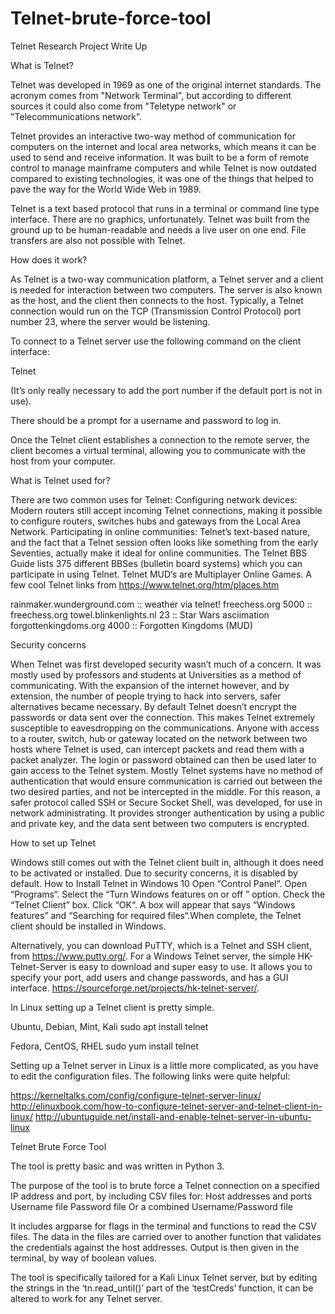# Telnet-brute-force-tool

Telnet Research Project Write Up

What is Telnet?

Telnet was developed in 1969 as one of the original internet standards.  The acronym comes from "Network Terminal", but according to different sources it could also come from "Teletype network" or "Telecommunications network”.  

Telnet provides an interactive two-way method of communication for computers on the internet and local area networks, which means it can be used to send and receive information.  It was built to be a form of remote control to manage mainframe computers and while Telnet is now outdated compared to existing technologies, it was one of the things that helped to pave the way for the World Wide Web in 1989.

Telnet is a text based protocol that runs in a terminal or command line type interface.  There are no graphics, unfortunately.  Telnet was built from the ground up to be human-readable and needs a live user on one end.  File transfers are also not possible with Telnet.


How does it work?

As Telnet is a two-way communication platform, a Telnet server and a client is needed for interaction between two computers.  The server is also known as the host, and the client then connects to the host.  Typically, a Telnet connection would run on the TCP (Transmission Control Protocol) port number 23, where the server would be listening.

To connect to a Telnet server use the following command on the client interface:

Telnet <IP address> <port number>

(It’s only really necessary to add the port number if the default port is not in use).

There should be a prompt for a username and password to log in.

Once the Telnet client establishes a connection to the remote server, the client becomes a virtual terminal, allowing you to communicate with the host from your computer.


What is Telnet used for?

There are two common uses for Telnet:
Configuring network devices: Modern routers still accept incoming Telnet connections, making it possible to configure routers, switches hubs and gateways from the Local Area Network.
Participating in online communities: Telnet’s text-based nature, and the fact that a Telnet session often looks like something from the early Seventies, actually make it ideal for online communities. The Telnet BBS Guide lists 375 different BBSes (bulletin board systems) which you can participate in using Telnet. Telnet MUD’s are Multiplayer Online Games.
A few cool Telnet links from https://www.telnet.org/htm/places.htm

rainmaker.wunderground.com :: weather via telnet!
freechess.org 5000 :: freechess.org
towel.blinkenlights.nl 23 :: Star Wars asciimation
forgottenkingdoms.org 4000 :: Forgotten Kingdoms (MUD)

Security concerns

When Telnet was first developed security wasn’t much of a concern.  It was mostly used by professors and students at Universities as a method of communicating.  With the expansion of the internet however, and by extension, the number of people trying to hack into servers, safer alternatives became necessary.
By default Telnet doesn’t encrypt the passwords or data sent over the connection.  This makes Telnet extremely susceptible to eavesdropping on the communications.  Anyone with access to a router, switch, hub or gateway located on the network between two hosts where Telnet is used, can intercept packets and read them with a packet analyzer.  The login or password obtained can then be used later to gain access to the Telnet system.
Mostly Telnet systems have no method of authentication that would ensure communication is carried out between the two desired parties, and not be intercepted in the middle.
For this reason, a safer protocol called SSH or Secure Socket Shell, was developed, for use in network administrating.  It provides stronger authentication by using a public and private key, and the data sent between two computers is encrypted.

How to set up Telnet

Windows still comes out with the Telnet client built in, although it does need to be activated or installed.  Due to security concerns, it is disabled by default.
How to Install Telnet in Windows 10
Open “Control Panel“.
Open “Programs“.
Select the “Turn Windows features on or off ” option.
Check the “Telnet Client” box.
Click “OK“. A box will appear that says “Windows features” and “Searching for required files“.When complete, the Telnet client should be installed in Windows.

Alternatively, you can download PuTTY, which is a Telnet and SSH client, from https://www.putty.org/.
For a Windows Telnet server, the simple HK-Telnet-Server is easy to download and super easy to use.  It allows you to specify your port, add users and change passwords, and has a GUI interface.  https://sourceforge.net/projects/hk-telnet-server/.

In Linux setting up a Telnet client is pretty simple.

Ubuntu, Debian, Mint, Kali
sudo apt install telnet

Fedora, CentOS, RHEL
sudo yum install telnet

Setting up a Telnet server in Linux is a little more complicated, as you have to edit the configuration files.  The following links were quite helpful:

https://kerneltalks.com/config/configure-telnet-server-linux/
http://elinuxbook.com/how-to-configure-telnet-server-and-telnet-client-in-linux/
http://ubuntuguide.net/install-and-enable-telnet-server-in-ubuntu-linux

Telnet Brute Force Tool

The tool is pretty basic and was written in Python 3.

The purpose of the tool is to brute force a Telnet connection on a specified IP address and port, by including CSV files for:
Host addresses and ports
Username file
Password file
Or a combined Username/Password file

It includes argparse for flags in the terminal and functions to read the CSV files.  The data in the files are carried over to another function that validates the credentials against the host addresses.
Output is then given in the terminal, by way of boolean values.

The tool is specifically tailored for a Kali Linux Telnet server, but by editing the strings in the ‘tn.read_until()’ part of the ‘testCreds’ function, it can be altered to work for any Telnet server.
